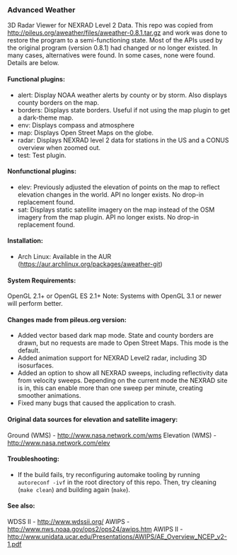 ### Advanced Weather

3D Radar Viewer for NEXRAD Level 2 Data.
This repo was copied from http://pileus.org/aweather/files/aweather-0.8.1.tar.gz and work was done to restore the program to a semi-functioning state.
Most of the APIs used by the original program (version 0.8.1) had changed or no longer existed. In many cases, alternatives were found. In some cases, none were found. Details are below.

#### Functional plugins:
- alert: Display NOAA weather alerts by county or by storm. Also displays county borders on the map.
- borders: Displays state borders. Useful if not using the map plugin to get a dark-theme map.
- env: Displays compass and atmosphere
- map: Displays Open Street Maps on the globe.
- radar: Displays NEXRAD level 2 data for stations in the US and a CONUS overview when zoomed out.
- test: Test plugin.

#### Nonfunctional plugins:
- elev: Previously adjusted the elevation of points on the map to reflect elevation changes in the world. API no longer exists. No drop-in replacement found.
- sat: Displays static satellite imagery on the map instead of the OSM imagery from the map plugin. API no longer exists. No drop-in replacement found.

#### Installation:
- Arch Linux: Available in the AUR (https://aur.archlinux.org/packages/aweather-git)

#### System Requirements:
OpenGL 2.1+ or OpenGL ES 2.1+ Note: Systems with OpenGL 3.1 or newer will perform better.

#### Changes made from pileus.org version:
- Added vector based dark map mode. State and county borders are drawn, but no requests are made to Open Street Maps. This mode is the default.
- Added animation support for NEXRAD Level2 radar, including 3D isosurfaces.
- Added an option to show all NEXRAD sweeps, including reflectivity data from velocity sweeps. Depending on the current mode the NEXRAD site is in, this can enable more than one sweep per minute, creating smoother animations.
- Fixed many bugs that caused the application to crash.

#### Original data sources for elevation and satellite imagery:
Ground    (WMS) - http://www.nasa.network.com/wms
Elevation (WMS) - http://www.nasa.network.com/elev

#### Troubleshooting:
- If the build fails, try reconfiguring automake tooling by running `autoreconf -ivf` in the root directory of this repo. Then, try cleaning (`make clean`) and building again (`make`).

#### See also:
WDSS II  - http://www.wdssii.org/
AWIPS    - http://www.nws.noaa.gov/ops2/ops24/awips.htm
AWIPS II - http://www.unidata.ucar.edu/Presentations/AWIPS/AE_Overview_NCEP_v2-1.pdf
